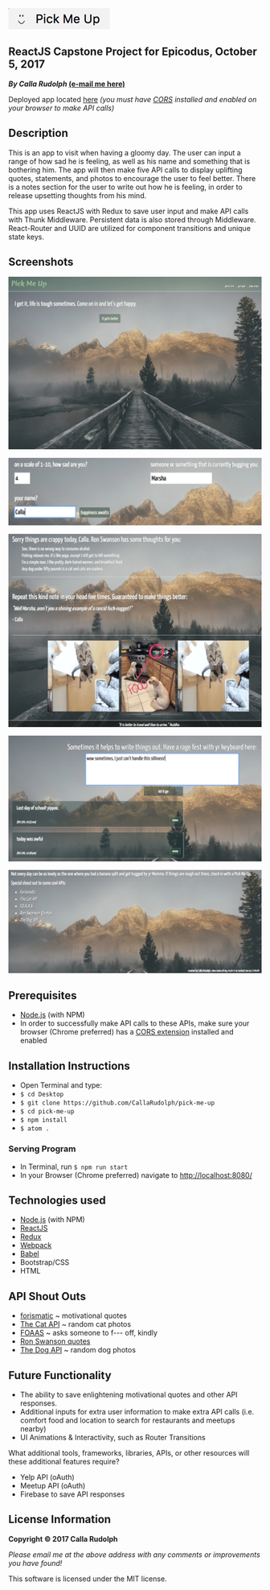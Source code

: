 ![icon](src/images/icon.png)

## ReactJS Capstone Project for Epicodus, October 5, 2017
**_By Calla Rudolph_ [(e-mail me here)](<mailto:callarudolph@gmail.com>)**

Deployed app located [here](http://fast-wildwood-66953.herokuapp.com/#/) *(you must have [CORS](https://chrome.google.com/webstore/detail/moesif-origin-cors-change/digfbfaphojjndkpccljibejjbppifbc) installed and enabled on your browser to make API calls)*

## Description
This is an app to visit when having a gloomy day. The user can input a range of how sad he is feeling, as well as his name and something that is bothering him. The app will then make five API calls to display uplifting quotes, statements, and photos to encourage the user to feel better. There is a notes section for the user to write out how he is feeling, in order to release upsetting thoughts from his mind.

This app uses ReactJS with Redux to save user input and make API calls with Thunk Middleware. Persistent data is also stored through Middleware. React-Router and UUID are utilized for component transitions and unique state keys.

## Screenshots

![home](/src/images/home.png)

![input](/src/images/input.png)

![display](/src/images/display.png)

![notes](/src/images/notes.png)

![about](/src/images/about.png)

## Prerequisites
* [Node.js](https://nodejs.org/) (with NPM)
* In order to successfully make API calls to these APIs, make sure your browser (Chrome preferred) has a [CORS extension](https://chrome.google.com/webstore/detail/moesif-origin-cors-change/digfbfaphojjndkpccljibejjbppifbc) installed and enabled

## Installation Instructions
* Open Terminal and type:
* `$ cd Desktop`
* `$ git clone https://github.com/CallaRudolph/pick-me-up`
* `$ cd pick-me-up`
* `$ npm install`
* `$ atom .`

### Serving Program
* In Terminal, run `$ npm run start`
* In your Browser (Chrome preferred) navigate to [http://localhost:8080/](http://localhost:8080/)

## Technologies used
* [Node.js](https://nodejs.org/) (with NPM)
* [ReactJS](https://facebook.github.io/react/)
* [Redux](http://redux.js.org/)
* [Webpack](https://webpack.js.org/)
* [Babel](https://babeljs.io/)
* Bootstrap/CSS
* HTML

## API Shout Outs

* [forismatic](https://forismatic.com/en/api/) ~ motivational quotes
* [The Cat API](http://thecatapi.com/) ~ random cat photos
* [FOAAS](https://www.foaas.com/) ~ asks someone to f--- off, kindly
* [Ron Swanson quotes](https://github.com/jamesseanwright/ron-swanson-quotes)
* [The Dog API](https://www.thedogapi.co.uk/documentation.php) ~ random dog photos

## Future Functionality

* The ability to save enlightening motivational quotes and other API responses.
* Additional inputs for extra user information to make extra API calls (i.e. comfort food and location to search for restaurants and meetups nearby)
* UI Animations & Interactivity, such as Router Transitions

What additional tools, frameworks, libraries, APIs, or other resources will these additional features require?

* Yelp API (oAuth)
* Meetup API (oAuth)
* Firebase to save API responses


## License Information
**Copyright &copy; 2017 Calla Rudolph**

_Please email me at the above address with any comments or improvements you have found!_

This software is licensed under the MIT license.
